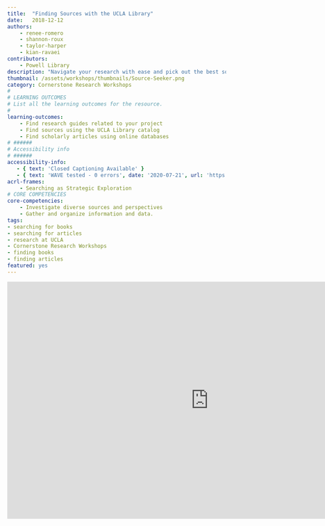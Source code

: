 ```yaml
---
title:  "Finding Sources with the UCLA Library"
date:   2018-12-12
authors:
    - renee-romero
    - shannon-roux
    - taylor-harper
    - kian-ravaei
contributors:
    - Powell Library
description: "Navigate your research with ease and pick out the best sources for your project! In this module, you'll explore the library research guides, learn strategies for finding the information you need, and find out about research consultations."
thumbnail: /assets/workshops/thumbnails/Source-Seeker.png
category: Cornerstone Research Workshops
#
# LEARNING OUTCOMES
# List all the learning outcomes for the resource.
#
learning-outcomes:
    - Find research guides related to your project
    - Find sources using the UCLA Library catalog
    - Find scholarly articles using online databases
# ######
# Accessibility info
# ######
accessibility-info:
   - { text: 'Closed Captioning Available' }
   - { text: 'WAVE tested - 0 errors', date: '2020-07-21', url: 'https://wave.webaim.org/' }
acrl-frames:
    - Searching as Strategic Exploration
# CORE COMPETENCIES
core-competencies:
    - Investigate diverse sources and perspectives
    - Gather and organize information and data.
tags:
- searching for books
- searching for articles
- research at UCLA
- Cornerstone Research Workshops
- finding books
- finding articles
featured: yes
---
```

<iframe src="https://ccle.ucla.edu/mod/hvp/embed.php?id=2190859" width="926" height="546" frameborder="0" allowfullscreen="allowfullscreen"></iframe><script src="https://ccle.ucla.edu/mod/hvp/library/js/h5p-resizer.js" charset="UTF-8"></script>
